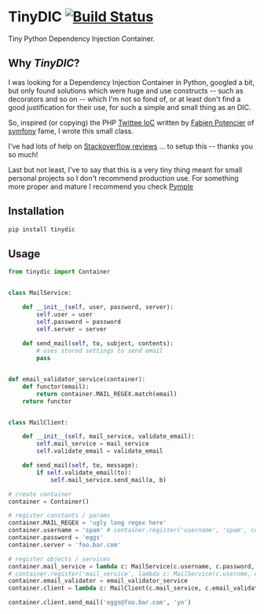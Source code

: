 # TinyDIC [![Build Status](https://travis-ci.org/dareenzo/tinydic.svg?branch=master)](https://travis-ci.org/dareenzo/tinydic)

Tiny Python Dependency Injection Container.

## Why *TinyDIC*?

I was looking for a Dependency Injection Container in Python, googled a
bit, but only found solutions which were huge and use constructs -- such as
decorators and so on -- which I'm not so fond of, or at least don't
find a good justification for their use, for such a simple and small
thing as an DIC.

So, inspired (or copying) the PHP [Twittee IoC](https://github.com/fabpot-graveyard/twitte)
written by [Fabien Potencier](http://fabien.potencier.org) of [symfony](http://symfony.com) fame, I
wrote this small class.

I've had lots of help on [Stackoverflow reviews](http://codereview.stackexchange.com/questions/146964/simple-python-ioc) ... 
to setup this -- thanks you so much!

Last but not least, I've to say that this is a very tiny thing meant for small personal projects so I don't recommend production use. 
For something more proper and mature I recommend you check [Pymple](https://github.com/BernhardPosselt/pymple)

## Installation

```sh
pip install tinydic
```

## Usage

```python
from tinydic import Container


class MailService:

    def __init__(self, user, password, server):
        self.user = user
        self.password = password
        self.server = server
 
    def send_mail(self, to, subject, contents):
        # uses stored settings to send email
        pass


def email_validator_service(container):
    def functor(email):
        return container.MAIL_REGEX.match(email)
    return functor


class MailClient:

    def __init__(self, mail_service, validate_email):
        self.mail_service = mail_service
        self.validate_email = validate_email

    def send_mail(self, to, message):
        if self.validate_email(to):
            self.mail_service.send_mail(a, b)

# create container
container = Container()

# register constants / params
container.MAIL_REGEX = 'ugly long regex here'
container.username = 'spam' # container.register('username', 'spam', constant = True)
container.password = 'eggs'
container.server = 'foo.bar.com'

# register objects / services
container.mail_service = lambda c: MailService(c.username, c.password, c.server))
# container.register('mail_service', lambda c: MailService(c.usernme, c.password, c.server), False)
container.email_validator = email_validator_service
container.client = lambda c: MailClient(c.mail_service, c.email_validator)

container.client.send_mail('eggs@foo.bar.com', 'yo')
```


